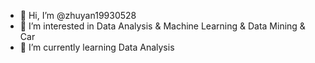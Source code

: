 - 👋 Hi, I’m @zhuyan19930528
- 👀 I’m interested in Data Analysis & Machine Learning & Data Mining & Car
- 🌱 I’m currently learning Data Analysis

<!---
zhuyan19930528/zhuyan19930528 is a ✨ special ✨ repository because its `README.md` (this file) appears on your GitHub profile.
You can click the Preview link to take a look at your changes.
--->

